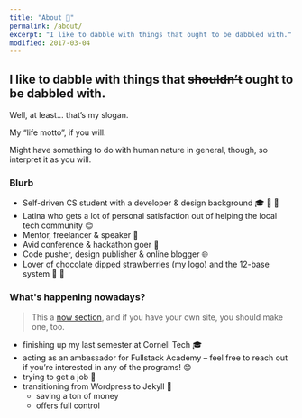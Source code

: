 ```yaml
---
title: "About 👀"
permalink: /about/
excerpt: "I like to dabble with things that ought to be dabbled with."
modified: 2017-03-04
---
```


<h2>I like to dabble with things that <del>shouldn’t</del> ought to be dabbled with.</h2>

Well, at least… that’s my slogan.

My “life motto”, if you will.

Might have something to do with human nature in general, though, so interpret it as you will.

### Blurb

- Self-driven CS student with a developer & design background 🎓 🔨 🎨
- Latina who gets a lot of personal satisfaction out of helping the local tech community 😊
- Mentor, freelancer & speaker 💬
- Avid conference & hackathon goer 🚗
- Code pusher, design publisher & online blogger 🌐
- Lover of chocolate dipped strawberries (my logo) and the 12-base system 🍓 🍫

### What's happening nowadays?

> This a [now section](http://nownownow.com/about), and if you have your own site, you should make one, too.

- finishing up my last semester at Cornell Tech 🎓
- acting as an ambassador for Fullstack Academy – feel free to reach out if you’re interested in any of the programs! 😊
- trying to get a job 🤣
- transitioning from Wordpress to Jekyll 📝
    + saving a ton of money
    + offers full control
